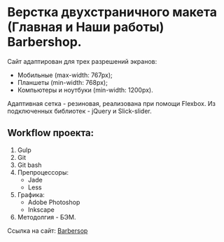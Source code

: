 # Верстка двухстраничного макета (Главная и Наши работы) Barbershop.
   Сайт адаптирован для трех разрешений экранов:
   - Мобильные (max-width: 767px);
   - Планшеты (min-width: 768px);
   - Компьютеры и ноутбуки (min-width: 1200px).
   
   Адаптивная сетка - резиновая, реализована при помощи Flexbox. Из подключенных библиотек - jQuery и Slick-slider.
   
## Workflow проекта:
   1. Gulp
   2. Git
   3. Git bash
   4. Препроцессоры:
      * Jade
      * Less
   5. Графика:
      * Adobe Photoshop
      * Inkscape
   6. Методолгия - БЭМ.

   Ссылка на сайт: [Barbersop](http://barbershop.stepanov-itpark.ru/)